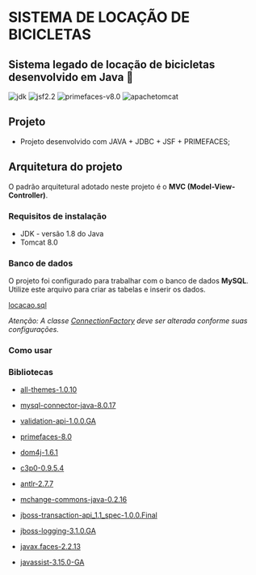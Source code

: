 # SISTEMA DE LOCAÇÃO DE BICICLETAS

## Sistema legado de locação de bicicletas desenvolvido em Java 🚀



![jdk](https://img.shields.io/badge/-JDK%201.8-green)
![jsf2.2](https://img.shields.io/badge/-JSF%202.2-green)
![primefaces-v8.0](https://img.shields.io/badge/-PRIMEFACES%208.0-blue)
![apachetomcat](https://img.shields.io/badge/-apache%20tomcat%20v8.0-yellowgreen)


## Projeto
* Projeto desenvolvido com JAVA + JDBC + JSF + PRIMEFACES;
	
## Arquitetura do projeto
O padrão arquitetural adotado neste projeto é o **MVC (Model-View-Controller)**. 

### Requisitos de instalação
* JDK - versão 1.8 do Java
* Tomcat 8.0

### Banco de dados
O projeto foi configurado para trabalhar com o banco de dados **MySQL**. Utilize este arquivo para criar as tabelas e inserir os dados.

[locacao.sql](https://gist.github.com/ollinmagno/aa539516f97a839bcd4dbe0b46363f83)

*Atenção: A classe [ConnectionFactory](https://github.com/ollinmagno/locacao-bicicleta/blob/master/src/br/com/locacao/dao/ConnectionFactory.java) deve ser alterada conforme suas configurações.*


### Como usar
	
### Bibliotecas
* [all-themes-1.0.10](https://mvnrepository.com/artifact/org.primefaces.themes/all-themes/1.0.10)

* [mysql-connector-java-8.0.17](https://mvnrepository.com/artifact/mysql/mysql-connector-java/8.0.17)

* [validation-api-1.0.0.GA](https://mvnrepository.com/artifact/javax.validation/validation-api/1.0.0.GA)

* [primefaces-8.0](https://mvnrepository.com/artifact/org.primefaces/primefaces/8.0)

* [dom4j-1.6.1](https://mvnrepository.com/artifact/dom4j/dom4j/1.6.1)

* [c3p0-0.9.5.4](https://mvnrepository.com/artifact/com.mchange/c3p0/0.9.5.4)

* [antlr-2.7.7](https://mvnrepository.com/artifact/antlr/antlr/2.7.7)

* [mchange-commons-java-0.2.16](https://mvnrepository.com/artifact/com.mchange/mchange-commons-java/0.2.16)

* [jboss-transaction-api_1.1_spec-1.0.0.Final](https://mvnrepository.com/artifact/org.jboss.spec.javax.transaction/jboss-transaction-api_1.1_spec/1.0.0.Final)

* [jboss-logging-3.1.0.GA](https://mvnrepository.com/artifact/org.jboss.logging/jboss-logging/3.1.0.GA)

* [javax.faces-2.2.13](https://mvnrepository.com/artifact/org.glassfish/javax.faces/2.2.13)

* [javassist-3.15.0-GA](https://mvnrepository.com/artifact/org.javassist/javassist/3.15.0-GA)
